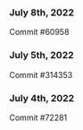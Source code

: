 ### July 8th, 2022

Commit #60958

### July 5th, 2022

Commit #314353


### July 4th, 2022

Commit #72281
